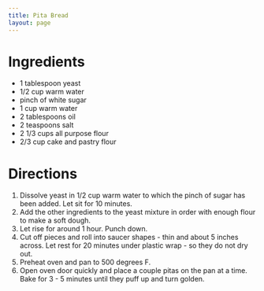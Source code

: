 ```yaml
---
title: Pita Bread
layout: page
---
```


# Ingredients

* 1 tablespoon yeast
* 1/2 cup warm water
* pinch of white sugar
* 1 cup warm water
* 2 tablespoons oil
* 2 teaspoons salt
* 2 1/3 cups all purpose flour
* 2/3 cup cake and pastry flour

# Directions

1. Dissolve yeast in 1/2 cup warm water to which the pinch of sugar has been added. Let sit for 10 minutes.
1. Add the other ingredients to the yeast mixture in order with enough flour to make a soft dough.
1. Let rise for around 1 hour. Punch down.
1. Cut off pieces and roll into saucer shapes - thin and about 5 inches across. Let rest for 20 minutes under plastic wrap - so they do not dry out.
1. Preheat oven and pan to 500 degrees F.
1. Open oven door quickly and place a couple pitas on the pan at a time. Bake for 3 - 5 minutes until they puff up and turn golden.

